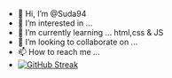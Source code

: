 - 👋 Hi, I’m @Suda94
- 👀 I’m interested in ... 
- 🌱 I’m currently learning ... html,css & JS
- 💞️ I’m looking to collaborate on ...
- 📫 How to reach me ...
- [![GitHub Streak](https://streak-stats.demolab.com?user=Suda94&theme=dark&hide_border=true&border_radius=&mode=weekly)](https://git.io/streak-stats)

<!---
Suda94/Suda94 is a ✨ special ✨ repository because its `README.md` (this file) appears on your GitHub profile.
You can click the Preview link to take a look at your changes.
--->

